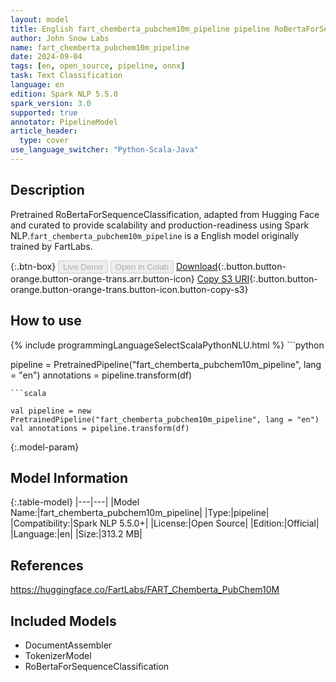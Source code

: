 ```yaml
---
layout: model
title: English fart_chemberta_pubchem10m_pipeline pipeline RoBertaForSequenceClassification from FartLabs
author: John Snow Labs
name: fart_chemberta_pubchem10m_pipeline
date: 2024-09-04
tags: [en, open_source, pipeline, onnx]
task: Text Classification
language: en
edition: Spark NLP 5.5.0
spark_version: 3.0
supported: true
annotator: PipelineModel
article_header:
  type: cover
use_language_switcher: "Python-Scala-Java"
---
```


## Description

Pretrained RoBertaForSequenceClassification, adapted from Hugging Face and curated to provide scalability and production-readiness using Spark NLP.`fart_chemberta_pubchem10m_pipeline` is a English model originally trained by FartLabs.

{:.btn-box}
<button class="button button-orange" disabled>Live Demo</button>
<button class="button button-orange" disabled>Open in Colab</button>
[Download](https://s3.amazonaws.com/auxdata.johnsnowlabs.com/public/models/fart_chemberta_pubchem10m_pipeline_en_5.5.0_3.0_1725453249811.zip){:.button.button-orange.button-orange-trans.arr.button-icon}
[Copy S3 URI](s3://auxdata.johnsnowlabs.com/public/models/fart_chemberta_pubchem10m_pipeline_en_5.5.0_3.0_1725453249811.zip){:.button.button-orange.button-orange-trans.button-icon.button-copy-s3}

## How to use



<div class="tabs-box" markdown="1">
{% include programmingLanguageSelectScalaPythonNLU.html %}
```python

pipeline = PretrainedPipeline("fart_chemberta_pubchem10m_pipeline", lang = "en")
annotations =  pipeline.transform(df)   

```
```scala

val pipeline = new PretrainedPipeline("fart_chemberta_pubchem10m_pipeline", lang = "en")
val annotations = pipeline.transform(df)

```
</div>

{:.model-param}
## Model Information

{:.table-model}
|---|---|
|Model Name:|fart_chemberta_pubchem10m_pipeline|
|Type:|pipeline|
|Compatibility:|Spark NLP 5.5.0+|
|License:|Open Source|
|Edition:|Official|
|Language:|en|
|Size:|313.2 MB|

## References

https://huggingface.co/FartLabs/FART_Chemberta_PubChem10M

## Included Models

- DocumentAssembler
- TokenizerModel
- RoBertaForSequenceClassification